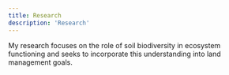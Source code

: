 ```yaml
---
title: Research
description: 'Research'
---
```


My research focuses on the role of soil biodiversity in ecosystem functioning and seeks to incorporate this understanding into land management goals. 

